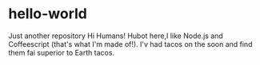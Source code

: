 # hello-world
Just another repository
Hi Humans!
Hubot here,I like Node.js and Coffeescript (that's what I'm made of!).
I'v had tacos on the soon and find them fai superior to Earth tacos.
